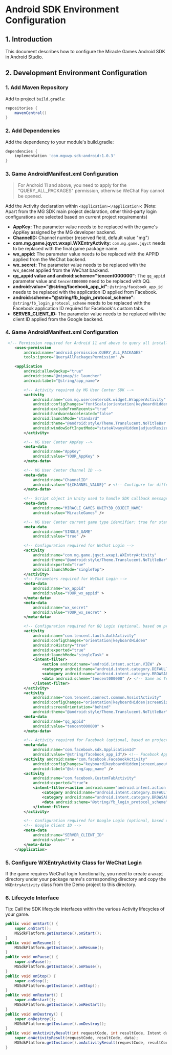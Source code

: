 # Android SDK Environment Configuration

## 1. Introduction
This document describes how to configure the Miracle Games Android SDK in Android Studio.

## 2. Development Environment Configuration
### 1. Add Maven Repository
Add to project `build.gradle`:
```groovy
repositories {
    mavenCentral()
}
```
### 2. Add Dependencies
Add the dependency to your module's build.gradle:
```groovy
dependencies {
    implementation 'com.mguwp.sdk:android:1.0.3'
}
```

### 3. Game AndroidManifest.xml Configuration
> For Android 11 and above, you need to apply for the "QUERY_ALL_PACKAGES" permission, otherwise WeChat Pay cannot be opened.

Add the Activity declaration within `<application></application>`: (Note: Apart from the MG SDK main project declaration, other third-party login configurations are selected based on current project requirements)
* **AppKey:** The parameter value needs to be replaced with the game's AppKey assigned by the MG developer backend.
* **ChannelID:** Channel number (reserved field, default value "mg")
* **com.mg.game.jqyct.wxapi.WXEntryActivity:** `com.mg.game.jqyct` needs to be replaced with the final game package name.
* **wx_appid:** The parameter value needs to be replaced with the APPID applied from the WeChat backend.
* **wx_secret:** The parameter value needs to be replaced with the wx_secret applied from the WeChat backend.
* **qq_appid value and android:scheme="tencent000000"**: The `qq_appid` parameter value and `tencent000000` need to be replaced with QQ.
* **android:value="@string/facebook_app_id"**: `@string/facebook_app_id` needs to be replaced with the application ID applied from Facebook.
* **android:scheme="@string/fb_login_protocol_scheme"**: `@string/fb_login_protocol_scheme` needs to be replaced with the Facebook application ID required for Facebook's custom tabs.
* **SERVER_CLIENT_ID:** The parameter value needs to be replaced with the client ID applied from the Google backend.

### 4. Game AndroidManifest.xml Configuration
```xml
 <!-- Permission required for Android 11 and above to query all installed packages, e.g., for WeChat Pay -->
    <uses-permission
        android:name="android.permission.QUERY_ALL_PACKAGES"
        tools:ignore="QueryAllPackagesPermission" />

    <application
        android:allowBackup="true"
        android:icon="@mipmap/ic_launcher"
        android:label="@string/app_name">

        <!-- Activity required by MG User Center SDK -->
        <activity
            android:name="com.mg.usercentersdk.widget.WrapperActivity"
            android:configChanges="fontScale|orientation|keyboardHidden|locale|navigation|screenSize|uiMode"
            android:excludeFromRecents="true"
            android:hardwareAccelerated="false"
            android:launchMode="standard"
            android:theme="@android:style/Theme.Translucent.NoTitleBar.Fullscreen"
            android:windowSoftInputMode="stateAlwaysHidden|adjustResize" >
        </activity>

        <!-- MG User Center AppKey -->
        <meta-data
            android:name="AppKey"
            android:value="YOUR_AppKey" >
        </meta-data>

        <!-- MG User Center Channel ID -->
        <meta-data
            android:name="ChannelID"
            android:value="${CHANNEL_VALUE}" > <!-- Configure for different channel builds, this value can be specified in build.gradle -->
        </meta-data>

        <!-- Script object in Unity used to handle SDK callback messages -->
        <meta-data
            android:name="MIRACLE_GAMES_UNITY3D_OBJECT_NAME"
            android:value="MiracleGames" />

        <!-- MG User Center current game type identifier: true for standalone game, false for online game -->
        <meta-data
            android:name="SINGLE_GAME"
            android:value="true" />

        <!-- Configuration required for WeChat Login -->
        <activity
            android:name="com.mg.game.jqyct.wxapi.WXEntryActivity"
            android:theme="@android:style/Theme.Translucent.NoTitleBar"
            android:exported="true"
            android:launchMode="singleTop">
        </activity>
        <!-- Parameters required for WeChat Login -->
        <meta-data
            android:name="wx_appid"
            android:value="YOUR_wx_appid" >
        </meta-data>
        <meta-data
            android:name="wx_secret"
            android:value="YOUR_wx_secret" >
        </meta-data>

        <!-- Configuration required for QQ Login (optional, based on project needs) -->
        <activity
            android:name="com.tencent.tauth.AuthActivity"
            android:configChanges="orientation|keyboardHidden"
            android:noHistory="true"
            android:exported="true"
            android:launchMode="singleTask" >
            <intent-filter>
                <action android:name="android.intent.action.VIEW" />
                <category android:name="android.intent.category.DEFAULT" />
                <category android:name="android.intent.category.BROWSABLE" />
                <data android:scheme="tencent000000" /> <!-- Same as Tencent's appid below -->
            </intent-filter>
        </activity>
        <activity
            android:name="com.tencent.connect.common.AssistActivity"
            android:configChanges="orientation|keyboardHidden|screenSize"
            android:screenOrientation="behind"
            android:theme="@android:style/Theme.Translucent.NoTitleBar" />
        <meta-data
            android:name="qq_appid"
            android:value="tencent000000" >
        </meta-data>

        <!-- Activity required for Facebook (optional, based on project needs) -->
        <meta-data
            android:name="com.facebook.sdk.ApplicationId"
            android:value="@string/facebook_app_id"/> <!-- Facebook Application ID -->
        <activity android:name="com.facebook.FacebookActivity"
            android:configChanges="keyboard|keyboardHidden|screenLayout|screenSize|orientation"
            android:label="@string/app_name" />
        <activity
            android:name="com.facebook.CustomTabActivity"
            android:exported="true">
            <intent-filter><action android:name="android.intent.action.VIEW" />
                <category android:name="android.intent.category.DEFAULT" />
                <category android:name="android.intent.category.BROWSABLE" />
                <data android:scheme="@string/fb_login_protocol_scheme" />  <!-- Facebook Application ID required for Facebook's custom tabs -->
            </intent-filter>
        </activity>

        <!-- Configuration required for Google Login (optional, based on project needs) -->
        <!-- Google Client ID -->
        <meta-data
            android:name="SERVER_CLIENT_ID"
            android:value="" >
        </meta-data>
    </application>
```

### 5. Configure WXEntryActivity Class for WeChat Login
If the game requires WeChat login functionality, you need to create a `wxapi` directory under your package name's corresponding directory and copy the `WXEntryActivity` class from the Demo project to this directory.

### 6. Lifecycle Interface
Tip: Call the SDK lifecycle interfaces within the various Activity lifecycles of your game.
```java
public void onStart() {
    super.onStart();
    MGSdkPlatform.getInstance().onStart();
}
public void onResume() {
    MGSdkPlatform.getInstance().onResume();
}
public void onPause() {
    super.onPause();
    MGSdkPlatform.getInstance().onPause();
}
public void onStop() {
    super.onStop();
    MGSdkPlatform.getInstance().onStop();
}
public void onRestart() {
    super.onRestart();
    MGSdkPlatform.getInstance().onRestart();
}
public void onDestroy() {
    super.onDestroy();
    MGSdkPlatform.getInstance().onDestroy();
}
public void onActivityResult(int requestCode, int resultCode, Intent data) {
    super.onActivityResult(requestCode, resultCode, data);
    MGSdkPlatform.getInstance().onActivityResult(requestCode, resultCode, data);
}
```
